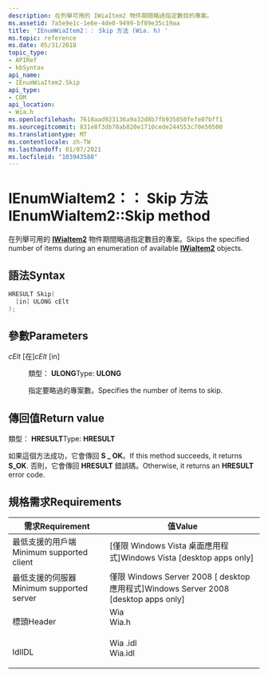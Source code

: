 ```yaml
---
description: 在列舉可用的 IWiaItem2 物件期間略過指定數目的專案。
ms.assetid: 7a5e9e1c-1e6e-4de0-9499-bf89e35c19aa
title: 'IEnumWiaItem2：： Skip 方法 (Wia. h) '
ms.topic: reference
ms.date: 05/31/2018
topic_type:
- APIRef
- kbSyntax
api_name:
- IEnumWiaItem2.Skip
api_type:
- COM
api_location:
- Wia.h
ms.openlocfilehash: 7618aad923136a9a32d8b7fb935050fefe07bff1
ms.sourcegitcommit: 831e8f3db78ab820e1710cede244553c70e50500
ms.translationtype: MT
ms.contentlocale: zh-TW
ms.lasthandoff: 01/07/2021
ms.locfileid: "103943588"
---
```

# <a name="ienumwiaitem2skip-method"></a><span data-ttu-id="61379-103">IEnumWiaItem2：： Skip 方法</span><span class="sxs-lookup"><span data-stu-id="61379-103">IEnumWiaItem2::Skip method</span></span>

<span data-ttu-id="61379-104">在列舉可用的 [**IWiaItem2**](-wia-iwiaitem2.md) 物件期間略過指定數目的專案。</span><span class="sxs-lookup"><span data-stu-id="61379-104">Skips the specified number of items during an enumeration of available [**IWiaItem2**](-wia-iwiaitem2.md) objects.</span></span>

## <a name="syntax"></a><span data-ttu-id="61379-105">語法</span><span class="sxs-lookup"><span data-stu-id="61379-105">Syntax</span></span>


```C++
HRESULT Skip(
  [in] ULONG cElt
);
```



## <a name="parameters"></a><span data-ttu-id="61379-106">參數</span><span class="sxs-lookup"><span data-stu-id="61379-106">Parameters</span></span>

<dl> <dt>

<span data-ttu-id="61379-107">*cElt* \[在\]</span><span class="sxs-lookup"><span data-stu-id="61379-107">*cElt* \[in\]</span></span>
</dt> <dd>

<span data-ttu-id="61379-108">類型： **ULONG**</span><span class="sxs-lookup"><span data-stu-id="61379-108">Type: **ULONG**</span></span>

<span data-ttu-id="61379-109">指定要略過的專案數。</span><span class="sxs-lookup"><span data-stu-id="61379-109">Specifies the number of items to skip.</span></span>

</dd> </dl>

## <a name="return-value"></a><span data-ttu-id="61379-110">傳回值</span><span class="sxs-lookup"><span data-stu-id="61379-110">Return value</span></span>

<span data-ttu-id="61379-111">類型： **HRESULT**</span><span class="sxs-lookup"><span data-stu-id="61379-111">Type: **HRESULT**</span></span>

<span data-ttu-id="61379-112">如果這個方法成功，它會傳回 **S \_ OK**。</span><span class="sxs-lookup"><span data-stu-id="61379-112">If this method succeeds, it returns **S\_OK**.</span></span> <span data-ttu-id="61379-113">否則，它會傳回 **HRESULT** 錯誤碼。</span><span class="sxs-lookup"><span data-stu-id="61379-113">Otherwise, it returns an **HRESULT** error code.</span></span>

## <a name="requirements"></a><span data-ttu-id="61379-114">規格需求</span><span class="sxs-lookup"><span data-stu-id="61379-114">Requirements</span></span>



| <span data-ttu-id="61379-115">需求</span><span class="sxs-lookup"><span data-stu-id="61379-115">Requirement</span></span> | <span data-ttu-id="61379-116">值</span><span class="sxs-lookup"><span data-stu-id="61379-116">Value</span></span> |
|-------------------------------------|------------------------------------------------------------------------------------|
| <span data-ttu-id="61379-117">最低支援的用戶端</span><span class="sxs-lookup"><span data-stu-id="61379-117">Minimum supported client</span></span><br/> | <span data-ttu-id="61379-118">\[僅限 Windows Vista 桌面應用程式\]</span><span class="sxs-lookup"><span data-stu-id="61379-118">Windows Vista \[desktop apps only\]</span></span><br/>                                     |
| <span data-ttu-id="61379-119">最低支援的伺服器</span><span class="sxs-lookup"><span data-stu-id="61379-119">Minimum supported server</span></span><br/> | <span data-ttu-id="61379-120">僅限 Windows Server 2008 \[ desktop 應用程式\]</span><span class="sxs-lookup"><span data-stu-id="61379-120">Windows Server 2008 \[desktop apps only\]</span></span><br/>                               |
| <span data-ttu-id="61379-121">標頭</span><span class="sxs-lookup"><span data-stu-id="61379-121">Header</span></span><br/>                   | <dl> <span data-ttu-id="61379-122"><dt>Wia</dt></span><span class="sxs-lookup"><span data-stu-id="61379-122"><dt>Wia.h</dt></span></span> </dl>   |
| <span data-ttu-id="61379-123">Idl</span><span class="sxs-lookup"><span data-stu-id="61379-123">IDL</span></span><br/>                      | <dl> <span data-ttu-id="61379-124"><dt>Wia .idl</dt></span><span class="sxs-lookup"><span data-stu-id="61379-124"><dt>Wia.idl</dt></span></span> </dl> |



 

 




